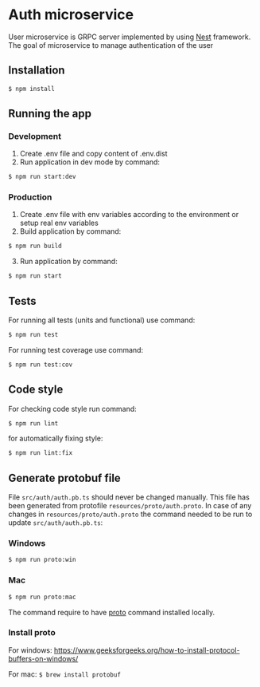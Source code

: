 # Auth microservice
User microservice is GRPC server implemented by using [Nest](https://github.com/nestjs/nest) framework.
The goal of microservice to manage authentication of the user

## Installation
```bash
$ npm install
```

## Running the app

### Development
1. Create .env file and copy content of .env.dist
2. Run application in dev mode by command:
```bash
$ npm run start:dev
```

### Production
1. Create .env file with env variables according to the environment or setup real env variables
2. Build application by command:
```bash
$ npm run build
```
3. Run application by command:
```bash
$ npm run start
```

## Tests
For running all tests (units and functional) use command:
```bash
$ npm run test
```
For running test coverage use command:
```bash
$ npm run test:cov
```

## Code style
For checking code style run command:
```bash
$ npm run lint
```
for automatically fixing style:
```bash
$ npm run lint:fix
```

## Generate protobuf file
File `src/auth/auth.pb.ts` should never be changed manually.
This file has been generated from protofile `resources/proto/auth.proto`.
In case of any changes in `resources/proto/auth.proto` the command needed to be run to update `src/auth/auth.pb.ts`:
### Windows
```bash
$ npm run proto:win
```
### Mac
```bash
$ npm run proto:mac
```
The command require to have [proto](https://github.com/protocolbuffers/protobuf) command installed locally.
### Install proto
For windows: https://www.geeksforgeeks.org/how-to-install-protocol-buffers-on-windows/

For mac: `$ brew install protobuf`
